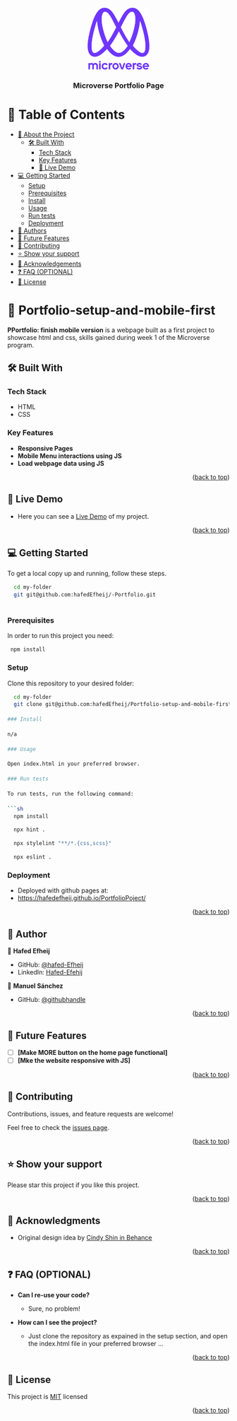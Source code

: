 <a name="readme-top"></a>

<div align="center">

  <img src="murple_logo.png" alt="logo" width="140"  height="auto" />
  <br/>

  <h3><b>Microverse Portfolio Page</b></h3>

</div>

# 📗 Table of Contents

- [📖 About the Project](#about-project)
  - [🛠 Built With](#built-with)
    - [Tech Stack](#tech-stack)
    - [Key Features](#key-features)
    - [🚀 Live Demo](#live-demo) 
- [💻 Getting Started](#getting-started)
  - [Setup](#setup)
  - [Prerequisites](#prerequisites)
  - [Install](#install)
  - [Usage](#usage)
  - [Run tests](#run-tests)
  - [Deployment](#triangular_flag_on_post-deployment)
- [👥 Authors](#authors)
- [🔭 Future Features](#future-features)
- [🤝 Contributing](#contributing)
- [⭐️ Show your support](#support)
- [🙏 Acknowledgements](#acknowledgements)
- [❓ FAQ (OPTIONAL)](#faq)
- [📝 License](#license)

<!-- PROJECT DESCRIPTION -->

# 📖 Portfolio-setup-and-mobile-first <a name="about-project"></a>

**PPortfolio: finish mobile version** is a webpage built as a first project to showcase html and css,  skills gained during week 1 of the Microverse program.

## 🛠 Built With <a name="built-with"></a>

### Tech Stack <a name="tech-stack"></a>

- HTML
- CSS

<!-- Features -->

### Key Features <a name="key-features"></a>

- **Responsive Pages**
- **Mobile Menu interactions using JS**
- **Load webpage data using JS**

<p align="right">(<a href="#readme-top">back to top</a>)</p>


<!-- LIVE DEMO -->

## 🚀 Live Demo <a name="live-demo"></a>

- Here you can see a  [Live Demo]( https://hafedefheij.github.io/-Portfolio/) of my project.

<p align="right">(<a href="#readme-top">back to top</a>)</p>
<!-- GETTING STARTED -->

<!-- GETTING STARTED -->

## 💻 Getting Started <a name="getting-started"></a>

To get a local copy up and running, follow these steps.

```sh
  cd my-folder
  git git@github.com:hafedEfheij/-Portfolio.git
  
```

### Prerequisites

In order to run this project you need:

```sh
 npm install
```

### Setup

Clone this repository to your desired folder:

```sh
  cd my-folder
  git clone git@github.com:hafedEfheij/Portfolio-setup-and-mobile-first.git

### Install

n/a

### Usage

Open index.html in your preferred browser.

### Run tests

To run tests, run the following command:

```sh
  npm install
```

```sh
  npx hint .
```

```sh
  npx stylelint "**/*.{css,scss}"
```

```sh
  npx eslint .
```

### Deployment

- Deployed with github pages at:
- https://hafedefheij.github.io/PortfolioPoject/

<p align="right">(<a href="#readme-top">back to top</a>)</p>

<!-- AUTHORS -->

## 👥 Author <a name="authors"></a>

👤 **Hafed Efheij**

- GitHub: [@hafed-Efheij](https://github.com/Hafedefheij)
- LinkedIn: [Hafed-Efehij](https://linkedin.com/in/hafedefheij)


👤 **Manuel Sánchez**

- GitHub: [@githubhandle](https://github.com/Luffytaro22)


<p align="right">(<a href="#readme-top">back to top</a>)</p>

<!-- FUTURE FEATURES -->

## 🔭 Future Features <a name="future-features"></a>

- [ ] **[Make MORE button on the home page functional]**
- [ ] **[Mke the website responsive with JS]**

<p align="right">(<a href="#readme-top">back to top</a>)</p>

<!-- CONTRIBUTING -->

## 🤝 Contributing <a name="contributing"></a>

Contributions, issues, and feature requests are welcome!

Feel free to check the [issues page](../../issues/).

<p align="right">(<a href="#readme-top">back to top</a>)</p>

<!-- SUPPORT -->

## ⭐️ Show your support <a name="support"></a>

Please star this project if you like this project.

<p align="right">(<a href="#readme-top">back to top</a>)</p>

<!-- ACKNOWLEDGEMENTS -->

## 🙏 Acknowledgments <a name="acknowledgements"></a>

- Original design idea by [Cindy Shin in Behance](https://www.behance.net/adagio07)

<p align="right">(<a href="#readme-top">back to top</a>)</p>

<!-- FAQ (optional) -->

## ❓ FAQ (OPTIONAL) <a name="faq"></a>

- **Can I re-use your code?**

  - Sure, no problem!

- **How can I see the project?**

  - Just clone the repository as expained in the setup section, and open the index.html file in your preferred browser ...

<p align="right">(<a href="#readme-top">back to top</a>)</p>

<!-- LICENSE -->

## 📝 License <a name="license"></a>

This project is [MIT](./MIT.md) licensed

<p align="right">(<a href="#readme-top">back to top</a>)</p>